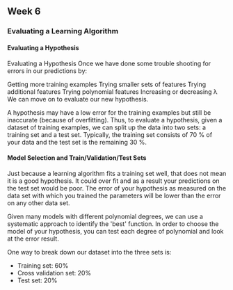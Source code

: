 ## Week 6

### Evaluating a Learning Algorithm

#### Evaluating a Hypothesis

Evaluating a Hypothesis
Once we have done some trouble shooting for errors in our predictions by:

Getting more training examples
Trying smaller sets of features
Trying additional features
Trying polynomial features
Increasing or decreasing λ
We can move on to evaluate our new hypothesis.

A hypothesis may have a low error for the training examples but still be inaccurate (because of overfitting).
Thus, to evaluate a hypothesis, given a dataset of training examples,
we can split up the data into two sets: a training set and a test set.
Typically, the training set consists of 70 % of your data and the test set is the remaining 30 %.

#### Model Selection and Train/Validation/Test Sets

Just because a learning algorithm fits a training set well, that does not mean it is a good hypothesis.
It could over fit and as a result your predictions on the test set would be poor.
The error of your hypothesis as measured on the data set with which you trained the parameters will be lower than the error on any other data set.

Given many models with different polynomial degrees, we can use a systematic approach to identify the 'best' function.
In order to choose the model of your hypothesis, you can test each degree of polynomial and look at the error result.

One way to break down our dataset into the three sets is:
* Training set: 60%
* Cross validation set: 20%
* Test set: 20%

